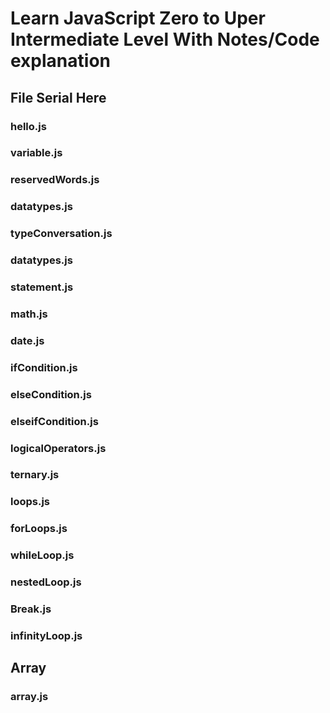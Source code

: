 # Learn JavaScript Zero to Uper Intermediate Level With Notes/Code explanation

## File Serial Here

### hello.js
### variable.js
### reservedWords.js
### datatypes.js
### typeConversation.js
### datatypes.js
### statement.js
### math.js
### date.js
### ifCondition.js
### elseCondition.js
### elseifCondition.js
### logicalOperators.js
### ternary.js
### loops.js
### forLoops.js
### whileLoop.js
### nestedLoop.js
### Break.js
### infinityLoop.js

## Array 

### array.js